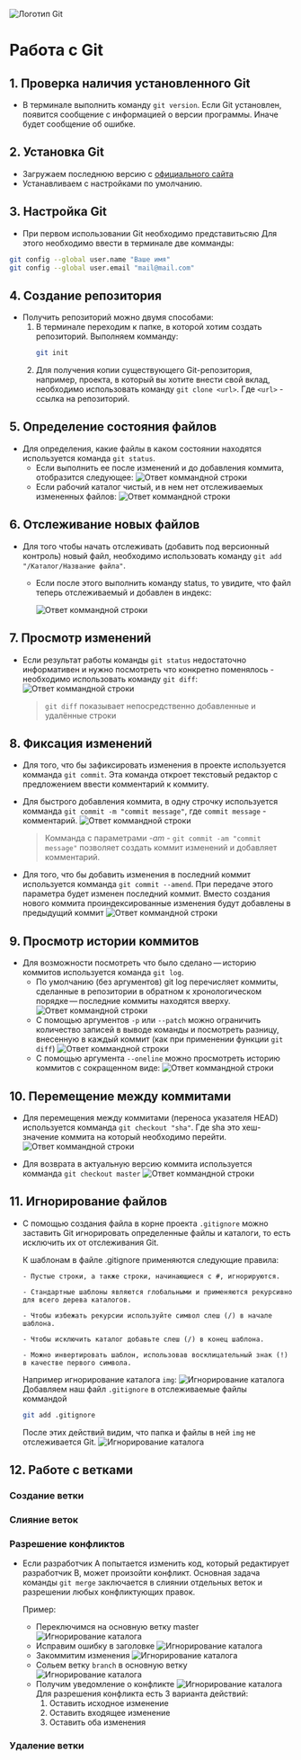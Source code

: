 ![Логотип Git](img/logo.png "Логотип Git")
# Работа с Git

## 1. Проверка наличия установленного  Git
- В терминале выполнить команду `git version`. Если Git установлен, появится сообщение с информацией о версии программы. Иначе будет сообщение об ошибке.

## 2. Установка Git
- Загружаем последнюю версию c [официального сайта](https://git-scm.com/download/win "Скачать Git")
- Устанавливаем с настройками по умолчанию.

## 3. Настройка Git
- При первом использовании Git необходимо представитьсяю Для этого необходимо ввести в терминале две комманды:
```bash
git config --global user.name "Ваше имя"
git config --global user.email "mail@mail.com"
```

## 4. Создание репозитория
- Получить репозиторий можно двумя способами:
    1. В терминале переходим к папке, в которой хотим создать репозиторий. Выполняем комманду:
        ```bash
        git init
        ```
    2. Для получения копии существующего Git-репозитория, например, проекта, в который вы хотите внести свой вклад, необходимо использовать команду `git clone <url>`. Где `<url>` - ссылка на репозиторий.

## 5. Определение состояния файлов
- Для определения, какие файлы в каком состоянии находятся используется команда `git status`.
    - Если выполнить ее после изменений и до добавления коммита, отобразится следующее:
        ![Ответ коммандной строки](img/git_status1.png "Ответ коммандной строки")
    - Если рабочий каталог чистый, и в нем нет отслеживаемых измененных файлов:
        ![Ответ коммандной строки](img/git_status2.png "Ответ коммандной строки")

## 6. Отслеживание новых файлов
- Для того чтобы начать отслеживать (добавить под версионный контроль) новый файл, необходимо использовать команду `git add "/Каталог/Название файла"`.
    - Если после этого выполнить команду status, то увидите, что файл теперь отслеживаемый и добавлен в индекс:

        ![Ответ коммандной строки](img/git_status_img.png "Ответ коммандной строки")

## 7. Просмотр изменений
- Если результат работы команды `git status` недостаточно информативен и нужно посмотреть что конкретно поменялось - необходимо использовать команду `git diff`:
    ![Ответ коммандной строки](img/git_diff.png "Ответ коммандной строки")
    > `git diff` показывает непосредственно добавленные и удалённые строки

## 8. Фиксация изменений 
- Для того, что бы зафиксировать изменения в проекте используется комманда `git commit`. Эта команда откроет текстовый редактор с предложением ввести комментарий к коммиту.
- Для быстрого добавления коммита, в одну строчку используется комманда `git commit -m "commit message"`, где `commit message` - комментарий.
    ![Ответ коммандной строки](img/git_commit1.png "Ответ коммандной строки")

    > Комманда c параметрами *-am* - `git commit -am "commit message"` позволяет создать коммит изменений и добавляет комментарий.

- Для того, что бы добавить изменения в последний коммит используется комманда `git commit --amend`. При передаче этого параметра будет изменен последний коммит. Вместо создания нового коммита проиндексированные изменения будут добавлены в предыдущий коммит
    ![Ответ коммандной строки](img/git_commit2.png "Ответ коммандной строки")

## 9. Просмотр истории коммитов
- Для возможности посмотреть что было сделано — историю коммитов используется команда `git log`.
    - По умолчанию (без аргументов) git log перечисляет коммиты, сделанные в репозитории в обратном к хронологическом порядке — последние коммиты находятся вверху.
    ![Ответ коммандной строки](img/git_log.png "Ответ коммандной строки")
    - С помощью аргументов `-p` или `--patch` можно ограничить количество записей в выводе команды и посмотреть разницу, внесенную в каждый коммит (как при применении функции `git diff`)
    ![Ответ коммандной строки](img/git_log_p.png "Ответ коммандной строки")
    - С помощью аргумента `--oneline` можно просмотреть историю коммитов с сокращенном виде:
    ![Ответ коммандной строки](img/git_log_oneline.png "Ответ коммандной строки")

## 10. Перемещение между коммитами

- Для перемещения между коммитами (переноса указателя HEAD) используется комманда `git checkout "sha"`. Где sha это хеш-значение коммита на который необходимо перейти.
    ![Ответ коммандной строки](img/git_checkout.png "Ответ коммандной строки")

-   Для возврата в актуальную версию коммита используется комманда `git checkout master`
    ![Ответ коммандной строки](img/git_checkout_master.png "Ответ коммандной строки")

## 11. Игнорирование файлов
- С помощью создания файла в корне проекта `.gitignore` можно заставить Git игнорировать определенные файлы и каталоги, то есть исключить их от отслеживания Git.

    К шаблонам в файле .gitignore применяются следующие правила:
    ```
    - Пустые строки, а также строки, начинающиеся с #, игнорируются.

    - Стандартные шаблоны являются глобальными и применяются рекурсивно для всего дерева каталогов.

    - Чтобы избежать рекурсии используйте символ слеш (/) в начале шаблона.

    - Чтобы исключить каталог добавьте слеш (/) в конец шаблона.

    - Можно инвертировать шаблон, использовав восклицательный знак (!) в качестве первого символа.
    ```
    Например игнорирование каталога `img`:
    ![Игнорирование каталога](img/gitignore.png "Игнорирование каталога")
    Добавляем наш файл `.gitignore` в отслеживаемые файлы коммандой 
    ```bash
    git add .gitignore
    ```
    После этих действий видим, что папка и файлы в ней `img` не отслеживается Git.
    ![Игнорирование каталога](img/gitignoreimg.png "Игнорирование каталога")

## 12. Работе с ветками

### Создание ветки

### Слияние веток

### Разрешение конфликтов
- Если разработчик A попытается изменить код, который редактирует разработчик B, может произойти конфликт. Основная задача команды `git merge` заключается в слиянии отдельных веток и разрешении любых конфликтующих правок. 

    Пример:
    - Переключимся на основную ветку master
        ![Игнорирование каталога](img/git_conf1.png "Игнорирование каталога")
    - Исправим ошибку в заголовке
        ![Игнорирование каталога](img/git_conf2.png "Игнорирование каталога")
    - Закоммитим изменения
        ![Игнорирование каталога](img/git_conf3.png "Игнорирование каталога")
    - Сольем ветку `branch` в основную ветку
        ![Игнорирование каталога](img/git_conf4.png "Игнорирование каталога")
    - Получим уведомление о конфликте
        ![Игнорирование каталога](img/conflict.png "Игнорирование каталога")
        Для разрешения конфликта есть 3 варианта действий:
        1. Оставить исходное изменение
        2. Оставить входящее изменение
        3. Оставить оба изменения 

### Удаление ветки